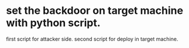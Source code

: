 # set the backdoor on target machine with python script.
first script for attacker side.
second script for deploy in target machine.
